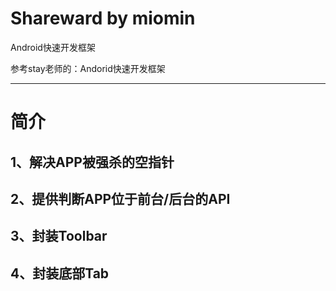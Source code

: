 # Shareward by miomin
Android快速开发框架

参考stay老师的：Andorid快速开发框架

-------------------

# 简介

## 1、解决APP被强杀的空指针

## 2、提供判断APP位于前台/后台的API

## 3、封装Toolbar

## 4、封装底部Tab
